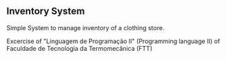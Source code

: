 ## Inventory System

Simple System to manage inventory of a clothing store.

Excercise of "Linguagem de Programação II" (Programming language II) of Faculdade de Tecnologia da Termomecânica (FTT)
